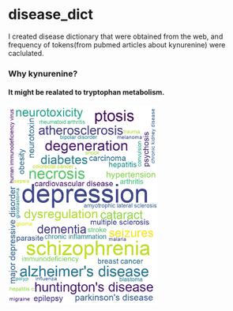 # disease_dict
I created disease dictionary that were obtained from the web, and frequency of tokens(from pubmed articles about kynurenine) were caclulated. <br>

<h3>Why kynurenine?<br></h3>
<h4>It might be realated to tryptophan metabolism.</h4>
<img src=./kynurenine_disease.png style='width:60%; height:60%;'></img>
